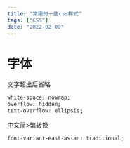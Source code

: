 ```yaml
---
title: "常用的一些css样式"
tags: ["CSS"]
date: "2022-02-09"
---
```


# 字体

文字超出后省略

```css
white-space: nowrap;
overflow: hidden;
text-overflow: ellipsis;
```

中文简>繁转换

```css
font-variant-east-asian: traditional;
```
